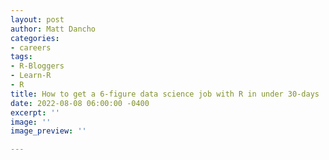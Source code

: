 ```yaml
---
layout: post
author: Matt Dancho
categories:
- careers
tags:
- R-Bloggers
- Learn-R
- R
title: How to get a 6-figure data science job with R in under 30-days
date: 2022-08-08 06:00:00 -0400
excerpt: ''
image: ''
image_preview: ''

---
```

